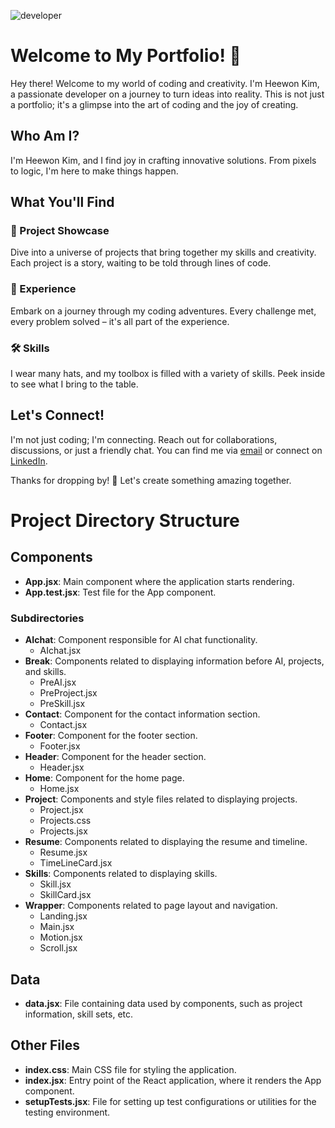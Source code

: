 ![developer](https://github.com/Keemeeone/Portfolio/assets/112414685/4f3143d7-5ccf-4c32-9737-8c08e84004c9)

# Welcome to My Portfolio! 🌟

Hey there! Welcome to my world of coding and creativity. I'm Heewon Kim, a passionate developer on a journey to turn ideas into reality. This is not just a portfolio; it's a glimpse into the art of coding and the joy of creating.

## Who Am I?

I'm Heewon Kim, and I find joy in crafting innovative solutions. From pixels to logic, I'm here to make things happen.

## What You'll Find

### 🚀 Project Showcase

Dive into a universe of projects that bring together my skills and creativity. Each project is a story, waiting to be told through lines of code.

### 🌈 Experience

Embark on a journey through my coding adventures. Every challenge met, every problem solved – it's all part of the experience.

### 🛠️ Skills

I wear many hats, and my toolbox is filled with a variety of skills. Peek inside to see what I bring to the table.

## Let's Connect!

I'm not just coding; I'm connecting. Reach out for collaborations, discussions, or just a friendly chat. You can find me via [email](khw0285@gmail.com) or connect on [LinkedIn](https://www.linkedin.com/in/heewon-kim-hkim/).

Thanks for dropping by! 🚀 Let's create something amazing together.

# Project Directory Structure

## Components
- **App.jsx**: Main component where the application starts rendering.
- **App.test.jsx**: Test file for the App component.

### Subdirectories
- **AIchat**: Component responsible for AI chat functionality.
  - AIchat.jsx
- **Break**: Components related to displaying information before AI, projects, and skills.
  - PreAI.jsx
  - PreProject.jsx
  - PreSkill.jsx
- **Contact**: Component for the contact information section.
  - Contact.jsx
- **Footer**: Component for the footer section.
  - Footer.jsx
- **Header**: Component for the header section.
  - Header.jsx
- **Home**: Component for the home page.
  - Home.jsx
- **Project**: Components and style files related to displaying projects.
  - Project.jsx
  - Projects.css
  - Projects.jsx
- **Resume**: Components related to displaying the resume and timeline.
  - Resume.jsx
  - TimeLineCard.jsx
- **Skills**: Components related to displaying skills.
  - Skill.jsx
  - SkillCard.jsx
- **Wrapper**: Components related to page layout and navigation.
  - Landing.jsx
  - Main.jsx
  - Motion.jsx
  - Scroll.jsx

## Data
- **data.jsx**: File containing data used by components, such as project information, skill sets, etc.

## Other Files
- **index.css**: Main CSS file for styling the application.
- **index.jsx**: Entry point of the React application, where it renders the App component.
- **setupTests.jsx**: File for setting up test configurations or utilities for the testing environment.

